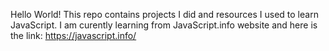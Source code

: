 Hello World!
This repo contains projects I did and resources I used to learn JavaScript.
I am curently learning from JavaScript.info website and here is the link: https://javascript.info/

